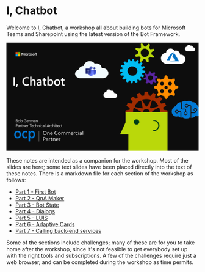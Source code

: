 # I, Chatbot

Welcome to I, Chatbot, a workshop all about building bots for Microsoft Teams and Sharepoint using the latest version of the Bot Framework.

![Slide](./Notes/Slides/Slide1.PNG)

These notes are intended as a companion for the workshop. Most of the slides are here; some text slides have been placed directly into the text of these notes. There is a markdown file for each section of the workshop as follows:

* [Part 1 - First Bot](./Notes/01-FirstBot.md)
* [Part 2 - QnA Maker](./Notes/02-QnAMaker.md)
* [Part 3 - Bot State](./Notes/03-State.md)
* [Part 4 - Dialogs](./Notes/04-Dialogs.md)
* [Part 5 - LUIS](./Notes/05-LUIS.md)
* [Part 6 - Adaptive Cards](./Notes/06-AdaptiveCards.md)
* [Part 7 - Calling back-end services](./Notes/07-CallingServices.md)

Some of the sections include challenges; many of these are for you to take home after the workshop, since it's not feasible to get everybody set up with the right tools and subscriptions. A few of the challenges require just a web browser, and can be completed during the workshop as time permits.
